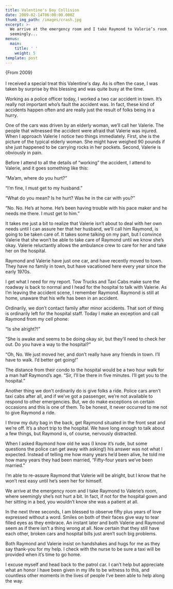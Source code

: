 ```yaml
---
title: Valentine's Day Collision
date: 2009-02-14T06:00:00.000Z
thumb_img_path: /images/crash.jpg
excerpt: >-
  We arrive at the emergency room and I take Raymond to Valerie’s room, where
  seemingly... 
menus:
  main:
    title: ' '
    weight: 5
template: post
---
```

{From 2009}\
\
I received a special treat this Valentine's day. As is often the case, I was taken by surprise by this blessing and was quite busy at the time.

Working as a police officer today, I worked a two car accident in town. It’s really not important who’s fault the accident was. In fact, these kind of accidents happen often and are really just the result of folks being in a hurry.

One of the cars was driven by an elderly woman, we’ll call her Valerie. The people that witnessed the accident were afraid that Valerie was injured. When I approach Valerie I notice two things immediately. First, she is the picture of the typical elderly woman. She might have weighed 90 pounds if she just happened to be carrying rocks in her pockets. Second, Valerie is obviously in pain.

Before I attend to all the details of “working” the accident, I attend to Valerie, and it goes something like this:

“Ma’am, where do you hurt?”

“I’m fine, I must get to my husband.”

“What do you mean? Is he hurt? Was he in the car with you?”

“No. No. He’s at home. He’s been having trouble with his pace maker and he needs me there. I must get to him.”

It takes me just a bit to realize that Valerie isn’t about to deal with her own needs until I can assure her that her husband, we’ll call him Raymond, is going to be taken care of. It takes some talking on my part, but I convince Valerie that she won’t be able to take care of Raymond until we know she’s okay. Valerie reluctantly allows the ambulance crew to care for her and take her on the hospital.

Raymond and Valerie have just one car, and have recently moved to town. They have no family in town, but have vacationed here every year since the early 1970s.

I get what I need for my report. Tow Trucks and Taxi Cabs make sure the roadway is back to normal and I head for the hospital to talk with Valerie. As I’m leaving the accident scene, I remember Raymond. Raymond is still at home, unaware that his wife has been in an accident.

Ordinarily, we don’t contact family after minor accidents. That sort of thing is ordinarily left for the hospital staff. Today I make an exception and call Raymond from my cell phone:

“Is she alright?!”

“She is awake and seems to be doing okay sir, but they’ll need to check her out. Do you have a way to the hospital?”

“Oh, No. We just moved her, and don’t really have any friends in town. I’ll have to walk. I’d better get going!”

The distance from their condo to the hospital would be a two hour walk for a man half Raymond’s age. “Sir, I’ll be there in five minutes. I’ll get you to the hospital.”

Another thing we don’t ordinarily do is give folks a ride. Police cars aren’t taxi cabs after all, and if we’ve got a passenger, we’re not available to respond to other emergencies. But, we do make exceptions on certain occasions and this is one of them. To be honest, it never occurred to me not to give Raymond a ride.

I throw my duty bag in the back, get Raymond situated in the front seat and we’re off. It’s a short trip to the hospital. We have long enough to talk about a few things, but Raymond is, of course, nervously distracted.

When I asked Raymond how old he was (I know it’s rude, but some questions the police can get away with asking!) his answer was not what I expected. Instead of telling me how many years he’d been alive, he told me how many years they had been married, “Fifty-four years we’ve been married.”

I’m able to re-assure Raymond that Valerie will be alright, but I know that he won’t rest easy until he’s seen her for himself.

We arrive at the emergency room and I take Raymond to Valerie’s room, where seemingly she’s not hurt a bit. In fact, if not for the hospital gown and her sitting in a bed, you wouldn’t know she was a patient at all.

In the next three seconds, I am blessed to observe fifty plus years of love expressed without a word. Smiles on both of their faces give way to tear filled eyes as they embrace. An instant later and both Valerie and Raymond seem as if there isn’t a thing wrong at all. Now certain that they still have each other, broken cars and hospital bills just aren’t such big problems.

Both Raymond and Valerie insist on handshakes and hugs for me as they say thank-you for my help. I check with the nurse to be sure a taxi will be provided when it’s time to go home.

I excuse myself and head back to the patrol car. I can’t help but appreciate what an honor I have been given in my life to be witness to this, and countless other moments in the lives of people I’ve been able to help along the way.
